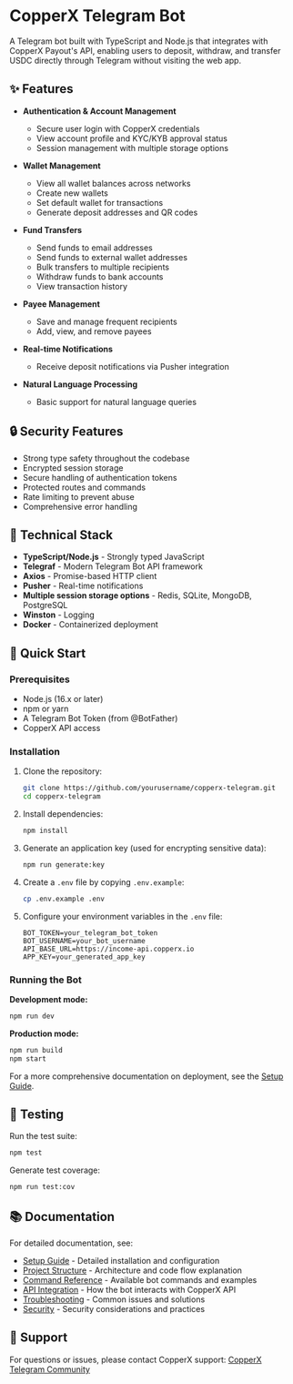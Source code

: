 # CopperX Telegram Bot

A Telegram bot built with TypeScript and Node.js that integrates with CopperX Payout's API, enabling users to deposit, withdraw, and transfer USDC directly through Telegram without visiting the web app.

## ✨ Features

- **Authentication & Account Management**
  - Secure user login with CopperX credentials
  - View account profile and KYC/KYB approval status
  - Session management with multiple storage options

- **Wallet Management**
  - View all wallet balances across networks
  - Create new wallets
  - Set default wallet for transactions
  - Generate deposit addresses and QR codes

- **Fund Transfers**
  - Send funds to email addresses
  - Send funds to external wallet addresses
  - Bulk transfers to multiple recipients
  - Withdraw funds to bank accounts
  - View transaction history

- **Payee Management**
  - Save and manage frequent recipients
  - Add, view, and remove payees

- **Real-time Notifications**
  - Receive deposit notifications via Pusher integration

- **Natural Language Processing**
  - Basic support for natural language queries

## 🔒 Security Features

- Strong type safety throughout the codebase
- Encrypted session storage
- Secure handling of authentication tokens
- Protected routes and commands
- Rate limiting to prevent abuse
- Comprehensive error handling

## 🧩 Technical Stack

- **TypeScript/Node.js** - Strongly typed JavaScript
- **Telegraf** - Modern Telegram Bot API framework
- **Axios** - Promise-based HTTP client
- **Pusher** - Real-time notifications
- **Multiple session storage options** - Redis, SQLite, MongoDB, PostgreSQL
- **Winston** - Logging
- **Docker** - Containerized deployment

## 🚀 Quick Start

### Prerequisites

- Node.js (16.x or later)
- npm or yarn
- A Telegram Bot Token (from @BotFather)
- CopperX API access

### Installation

1. Clone the repository:
   ```bash
   git clone https://github.com/yourusername/copperx-telegram.git
   cd copperx-telegram
   ```

2. Install dependencies:
   ```bash
   npm install
   ```

3. Generate an application key (used for encrypting sensitive data):
   ```bash
   npm run generate:key
   ```

4. Create a `.env` file by copying `.env.example`:
   ```bash
   cp .env.example .env
   ```

5. Configure your environment variables in the `.env` file:
   ```
   BOT_TOKEN=your_telegram_bot_token
   BOT_USERNAME=your_bot_username
   API_BASE_URL=https://income-api.copperx.io
   APP_KEY=your_generated_app_key
   ```

### Running the Bot

**Development mode:**
```bash
npm run dev
```

**Production mode:**
```bash
npm run build
npm start
```

For a more comprehensive documentation on deployment, see the [Setup Guide](docs/setup.md#docker-deployment).

## 🧪 Testing

Run the test suite:
```bash
npm test
```

Generate test coverage:
```bash
npm run test:cov
```

## 📚 Documentation

For detailed documentation, see:

- [Setup Guide](docs/setup.md) - Detailed installation and configuration
- [Project Structure](docs/project-structure.md) - Architecture and code flow explanation
- [Command Reference](docs/commands.md) - Available bot commands and examples
- [API Integration](docs/api.md) - How the bot interacts with CopperX API
- [Troubleshooting](docs/troubleshooting.md) - Common issues and solutions
- [Security](docs/security.md) - Security considerations and practices

## 🤝 Support

For questions or issues, please contact CopperX support:
[CopperX Telegram Community](https://t.me/copperxcommunity/2183)